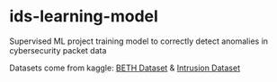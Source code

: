 # ids-learning-model
Supervised ML project training model to correctly detect anomalies in cybersecurity packet data

Datasets come from kaggle: [BETH Dataset](https://www.kaggle.com/datasets/katehighnam/beth-dataset?resource=download&select=labelled_2021may-ip-10-100-1-105-dns.csv) & [Intrusion Dataset](https://www.kaggle.com/datasets/dnkumars/cybersecurity-intrusion-detection-dataset)

